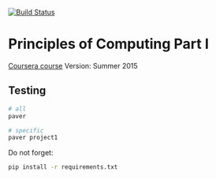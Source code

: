 [![Build Status](https://travis-ci.org/lancelote/princ_of_comp_1.svg)](https://travis-ci.org/lancelote/princ_of_comp_1)

# Principles of Computing Part I

[Coursera course](https://www.coursera.org/course/principlescomputing1)
Version: Summer 2015

## Testing

```bash
# all
paver

# specific
paver project1
```

Do not forget:
```bash
pip install -r requirements.txt
```